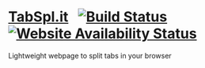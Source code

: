 # [TabSpl.it](http://tabspl.it) &nbsp; [![Build Status](https://travis-ci.com/sambokai/tabspl.it.svg?token=B3c5dqi77zsc6HReanrw&branch=master)](https://travis-ci.com/sambokai/tabspl.it) [![Website Availability Status](https://img.shields.io/website-up-down-brightgreen-red/http/tabspl.it.svg?label=website)](https://status.tabspl.it)

Lightweight webpage to split tabs in your browser
